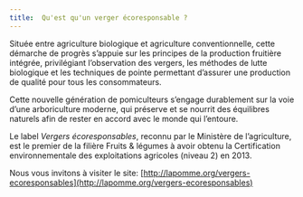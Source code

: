 ```yaml
---
title:  Qu'est qu'un verger écoresponsable ?
---
```




Située entre agriculture biologique et agriculture conventionnelle, cette démarche de progrès s’appuie sur les principes de la production fruitière intégrée, privilégiant l’observation des vergers, les méthodes de lutte biologique et les techniques de pointe permettant d’assurer une production de qualité pour tous les consommateurs.

 Cette nouvelle génération de pomiculteurs s’engage durablement sur la voie d’une arboriculture moderne, qui préserve et se nourrit des équilibres naturels afin de rester en accord avec le monde qui l’entoure.


Le label _Vergers écoresponsables_, reconnu par le Ministère de l’agriculture, est le premier de la filière Fruits & légumes à avoir obtenu la Certification environnementale des exploitations agricoles (niveau 2) en 2013.

Nous vous invitons à visiter le site: [http://lapomme.org/vergers-ecoresponsables](http://lapomme.org/vergers-ecoresponsables)






